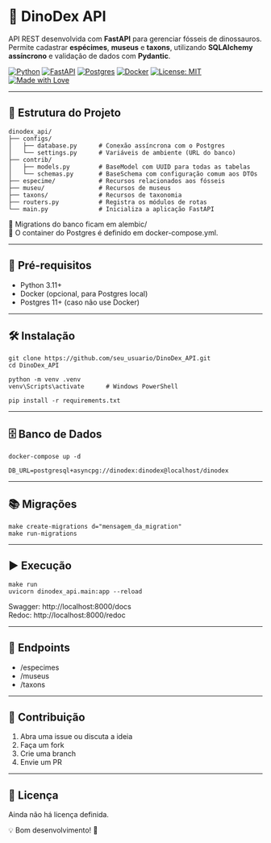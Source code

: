 # 🦖 DinoDex API

API REST desenvolvida com **FastAPI** para gerenciar fósseis de dinossauros.  
Permite cadastrar **espécimes**, **museus** e **taxons**, utilizando **SQLAlchemy assíncrono** e validação de dados com **Pydantic**.

[![Python](https://img.shields.io/badge/python-3.11%2B-blue.svg?logo=python)](https://www.python.org/downloads/release/python-3110/)
[![FastAPI](https://img.shields.io/badge/FastAPI-0.110+-009688.svg?logo=fastapi)](https://fastapi.tiangolo.com/)
[![Postgres](https://img.shields.io/badge/Postgres-11+-336791.svg?logo=postgresql)](https://www.postgresql.org/)
[![Docker](https://img.shields.io/badge/Docker-ready-2496ED.svg?logo=docker)](https://www.docker.com/)
[![License: MIT](https://img.shields.io/badge/License-MIT-yellow.svg)](LICENSE)
[![Made with Love](https://img.shields.io/badge/Made%20with-❤️-white.svg)](#)

---

## 📁 Estrutura do Projeto
```
dinodex_api/
├── configs/
│   ├── database.py      # Conexão assíncrona com o Postgres
│   └── settings.py      # Variáveis de ambiente (URL do banco)
├── contrib/
│   ├── models.py        # BaseModel com UUID para todas as tabelas
│   └── schemas.py       # BaseSchema com configuração comum aos DTOs
├── especime/            # Recursos relacionados aos fósseis
├── museu/               # Recursos de museus
├── taxons/              # Recursos de taxonomia
├── routers.py           # Registra os módulos de rotas
└── main.py              # Inicializa a aplicação FastAPI
```
📌 Migrations do banco ficam em alembic/  
📌 O container do Postgres é definido em docker-compose.yml.

--- 

## 🚀 Pré-requisitos

- Python 3.11+
- Docker (opcional, para Postgres local)
- Postgres 11+ (caso não use Docker)

--- 

## 🛠️ Instalação

```
git clone https://github.com/seu_usuario/DinoDex_API.git
cd DinoDex_API
```
```
python -m venv .venv
venv\Scripts\activate      # Windows PowerShell
```
```
pip install -r requirements.txt
```

--- 

## 🗄️ Banco de Dados

```docker-compose up -d```

```DB_URL=postgresql+asyncpg://dinodex:dinodex@localhost/dinodex```

--- 

## 📚 Migrações
```
make create-migrations d="mensagem_da_migration"
make run-migrations
```

--- 

## ▶️ Execução
```
make run
uvicorn dinodex_api.main:app --reload
```
Swagger: http://localhost:8000/docs  
Redoc:   http://localhost:8000/redoc  

--- 

## 🧪 Endpoints

- /especimes  
- /museus  
- /taxons  

--- 

## 🤝 Contribuição

1. Abra uma issue ou discuta a ideia  
2. Faça um fork  
3. Crie uma branch  
4. Envie um PR  

--- 

## 📄 Licença

Ainda não há licença definida.  

💡 Bom desenvolvimento! 🦕
